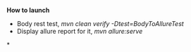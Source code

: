 <b>How to launch</b>
* Body rest test, <i>mvn clean verify -Dtest=BodyToAllureTest</i>
* Display allure report for it, <i>mvn allure:serve
</i>
* 
